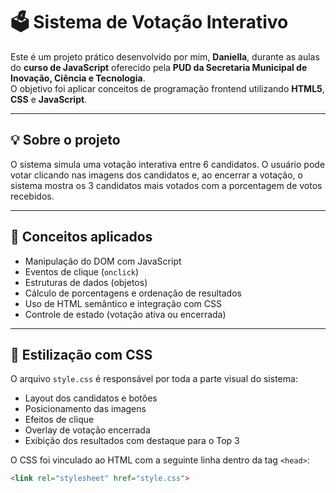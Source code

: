 # 🗳️ Sistema de Votação Interativo

Este é um projeto prático desenvolvido por mim, **Daniella**, durante as aulas do **curso de JavaScript** oferecido pela **PUD da Secretaria Municipal de Inovação, Ciência e Tecnologia**.  
O objetivo foi aplicar conceitos de programação frontend utilizando **HTML5**, **CSS** e **JavaScript**.

---

## 💡 Sobre o projeto

O sistema simula uma votação interativa entre 6 candidatos. O usuário pode votar clicando nas imagens dos candidatos e, ao encerrar a votação, o sistema mostra os 3 candidatos mais votados com a porcentagem de votos recebidos.

---

## 🧠 Conceitos aplicados

- Manipulação do DOM com JavaScript  
- Eventos de clique (`onclick`)  
- Estruturas de dados (objetos)  
- Cálculo de porcentagens e ordenação de resultados  
- Uso de HTML semântico e integração com CSS  
- Controle de estado (votação ativa ou encerrada)

---

## 🎨 Estilização com CSS

O arquivo `style.css` é responsável por toda a parte visual do sistema:  
- Layout dos candidatos e botões  
- Posicionamento das imagens  
- Efeitos de clique  
- Overlay de votação encerrada  
- Exibição dos resultados com destaque para o Top 3

O CSS foi vinculado ao HTML com a seguinte linha dentro da tag `<head>`:

```html
<link rel="stylesheet" href="style.css">
